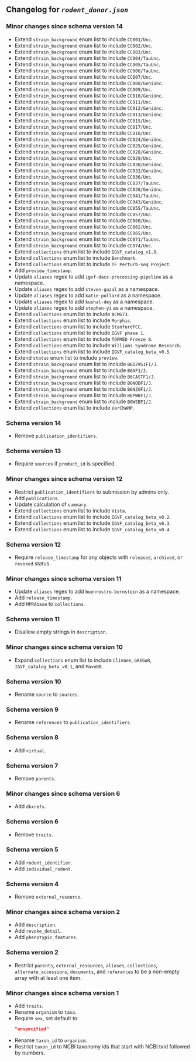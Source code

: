 ## Changelog for *`rodent_donor.json`*

### Minor changes since schema version 14

* Extend `strain_background` enum list to include `CC001/Unc`.
* Extend `strain_background` enum list to include `CC002/Unc`.
* Extend `strain_background` enum list to include `CC003/Unc`.
* Extend `strain_background` enum list to include `CC004/TauUnc`.
* Extend `strain_background` enum list to include `CC005/TauUnc`.
* Extend `strain_background` enum list to include `CC006/TauUnc`.
* Extend `strain_background` enum list to include `CC007/Unc`.
* Extend `strain_background` enum list to include `CC008/GeniUnc`.
* Extend `strain_background` enum list to include `CC009/Unc`.
* Extend `strain_background` enum list to include `CC010/GeniUnc`.
* Extend `strain_background` enum list to include `CC011/Unc`.
* Extend `strain_background` enum list to include `CC012/GeniUnc`.
* Extend `strain_background` enum list to include `CC013/GeniUnc`.
* Extend `strain_background` enum list to include `CC015/Unc`.
* Extend `strain_background` enum list to include `CC017/Unc`.
* Extend `strain_background` enum list to include `CC018/Unc`.
* Extend `strain_background` enum list to include `CC024/GeniUnc`.
* Extend `strain_background` enum list to include `CC025/GeniUnc`.
* Extend `strain_background` enum list to include `CC028/GeniUnc`.
* Extend `strain_background` enum list to include `CC029/Unc`.
* Extend `strain_background` enum list to include `CC030/GeniUnc`.
* Extend `strain_background` enum list to include `CC032/GeniUnc`.
* Extend `strain_background` enum list to include `CC036/Unc`.
* Extend `strain_background` enum list to include `CC037/TauUnc`.
* Extend `strain_background` enum list to include `CC038/GeniUnc`.
* Extend `strain_background` enum list to include `CC041/TauUnc`.
* Extend `strain_background` enum list to include `CC043/GeniUnc`.
* Extend `strain_background` enum list to include `CC055/TauUnc`.
* Extend `strain_background` enum list to include `CC057/Unc`.
* Extend `strain_background` enum list to include `CC060/Unc`.
* Extend `strain_background` enum list to include `CC062/Unc`.
* Extend `strain_background` enum list to include `CC065/Unc`.
* Extend `strain_background` enum list to include `CC071/TauUnc`.
* Extend `strain_background` enum list to include `CC074/Unc`.
* Extend `collections` enum list to include `IGVF_catalog_v1.0`.
* Extend `collections` enum list to include `Benchmark`.
* Extend `collections` enum list to include `TF Perturb-seq Project`.
* Add `preview_timestamp`.
* Update `aliases` regex to add `igvf-dacc-processing-pipeline` as a namespace.
* Update `aliases` regex to add `steven-gazal` as a namespace.
* Update `aliases` regex to add `katie-pollard` as a namespace.
* Update `aliases` regex to add `kushal-dey` as a namespace.
* Update `aliases` regex to add `stephen-yi` as a namespace.
* Extend `collections` enum list to include `ACMG73`.
* Extend `collections` enum list to include `Morphic`.
* Extend `collections` enum list to include `StanfordFCC`.
* Extend `collections` enum list to include `IGVF phase 1`.
* Extend `collections` enum list to include `TOPMED Freeze 8`.
* Extend `collections` enum list to include `Williams Syndrome Research`.
* Extend `collections` enum list to include `IGVF_catalog_beta_v0.5`.
* Extend `status` enum list to include `preview`.
* Extend `strain_background` enum list to include `B6129S1F1/J`.
* Extend `strain_background` enum list to include `B6AF1/J`.
* Extend `strain_background` enum list to include `B6CASTF1/J`.
* Extend `strain_background` enum list to include `B6NODF1/J`.
* Extend `strain_background` enum list to include `B6NZOF1/J`.
* Extend `strain_background` enum list to include `B6PWKF1/J`.
* Extend `strain_background` enum list to include `B6WSBF1/J`.
* Extend `collections` enum list to include `VarChAMP`.

### Schema version 14

* Remove `publication_identifiers`.

### Schema version 13

* Require `sources` if `product_id` is specified.

### Minor changes since schema version 12

* Restrict `publication_identifiers` to submission by admins only.
* Add `publications`.
* Update calculation of `summary`.
* Extend `collections` enum list to include `Vista`.
* Extend `collections` enum list to include `IGVF_catalog_beta_v0.2`.
* Extend `collections` enum list to include `IGVF_catalog_beta_v0.3`.
* Extend `collections` enum list to include `IGVF_catalog_beta_v0.4`.

### Schema version 12

* Require `release_timestamp` for any objects with `released`, `archived`, or `revoked` status.

### Minor changes since schema version 11

* Update `aliases` regex to add `buenrostro-bernstein` as a namespace.
* Add `release_timestamp`.
* Add `MPRAbase` to `collections`.

### Schema version 11

* Disallow empty strings in `description`.

### Minor changes since schema version 10
* Expand `collections` enum list to include `ClinGen`, `GREGoR`, `IGVF_catalog_beta_v0.1`, and `MaveDB`.

### Schema version 10

* Rename `source` to `sources`.

### Schema version 9

* Rename `references` to `publication_identifiers`.

### Schema version 8

* Add `virtual`.

### Schema version 7

* Remove `parents`.

### Minor changes since schema version 6

* Add `dbxrefs`.

### Schema version 6

* Remove `traits`.

### Schema version 5

* Add `rodent_identifier`.
* Add `individual_rodent`.

### Schema version 4

* Remove `external_resource`.

### Minor changes since schema version 2

* Add `description`.
* Add `revoke_detail`.
* Add `phenotypic_features`.

### Schema version 2

* Restrict `parents`, `external_resources`, `aliases`, `collections`, `alternate_accessions`, `documents`, and `references` to be a non-empty array with at least one item.

### Minor changes since schema version 1

* Add `traits`.
* Rename `organism` to `taxa`.
* Require `sex`, set default to:
    ```json
    "unspecified"
    ```
* Rename `taxon_id` to `organism`.
* Restrict `taxon_id` to NCBI taxonomy ids that start with NCBI:txid followed by numbers.
